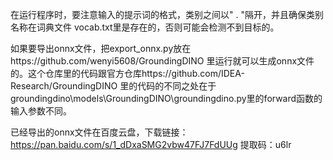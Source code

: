 在运行程序时，要注意输入的提示词的格式，类别之间以" . "隔开，并且确保类别名称在词典文件
vocab.txt里是存在的，否则可能会检测不到目标的。

如果要导出onnx文件，把export_onnx.py放在https://github.com/wenyi5608/GroundingDINO
里运行就可以生成onnx文件的。这个仓库里的代码跟官方仓库https://github.com/IDEA-Research/GroundingDINO
里的代码的不同之处在于
groundingdino\models\GroundingDINO\groundingdino.py里的forward函数的输入参数不同。

已经导出的onnx文件在百度云盘，下载链接：https://pan.baidu.com/s/1_dDxaSMG2vbw47FJ7FdUUg 
提取码：u6lr
